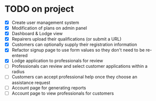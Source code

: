 # TODO on project

- [x] Create user management system
- [x] Modification of plans on admin panel
- [x] Dashboard & Lodge view
- [x] Repairers upload their qualifications (or submit a URL)
- [x] Customers can optionally supply their registration information
- [x] Refactor signup page to use form values so they don't need to be re-entered
- [x] Lodge application to professionals for review
- [ ] Professionals can review and select customer applications within a radius
- [ ] Customers can accept professional help once they choose an assistance request
- [ ] Account page for generating reports
- [ ] Account page to view professionals for customers